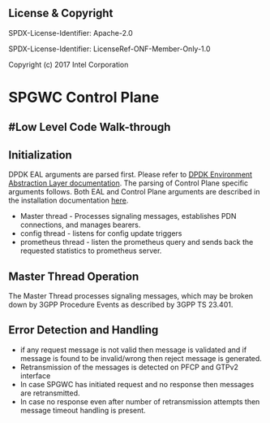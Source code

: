 License & Copyright
----

SPDX-License-Identifier: Apache-2.0

SPDX-License-Identifier: LicenseRef-ONF-Member-Only-1.0

Copyright (c) 2017 Intel Corporation

SPGWC Control Plane
==================

#Low Level Code Walk-through
-----------------------------

## Initialization

DPDK EAL arguments are parsed first. Please refer to
[DPDK Environment Abstraction Layer documentation](
http://dpdk.org/doc/guides/prog_guide/env_abstraction_layer.html).
The parsing of Control Plane specific arguments follows. Both EAL and Control
Plane arguments are described in the installation documentation [here](INSTALL.MD).

* Master thread - Processes signaling messages, establishes PDN connections, and
  manages bearers.
* config thread - listens for config update triggers
* prometheus thread - listen the prometheus query and sends back the requested statistics
  to prometheus server.

## Master Thread Operation

The Master Thread processes signaling messages, which may be broken down by 3GPP
Procedure Events as described by 3GPP TS 23.401. 

## Error Detection and Handling
- if any request message is not valid then message is validated and if message is found
  to be invalid/wrong then reject message is generated.
- Retransmission of the messages is detected on PFCP and GTPv2 interface
- In case SPGWC has initiated request and no response then messages are retransmitted.
- In case no response even after number of retransmission attempts then message timeout
  handling is present.
